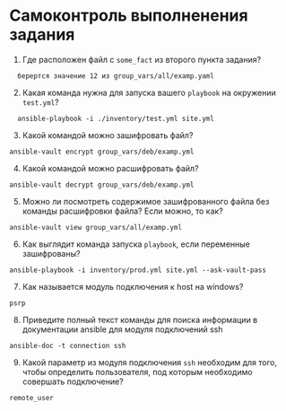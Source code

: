 # Самоконтроль выполненения задания

1. Где расположен файл с `some_fact` из второго пункта задания?
  ```
    берертся значение 12 из group_vars/all/examp.yaml
  ```
2. Какая команда нужна для запуска вашего `playbook` на окружении `test.yml`?
  ```
    ansible-playbook -i ./inventory/test.yml site.yml 
  ```
3. Какой командой можно зашифровать файл?
  ```
ansible-vault encrypt group_vars/deb/examp.yml 
  ```
4. Какой командой можно расшифровать файл?
  ```
ansible-vault decrypt group_vars/deb/examp.yml 
  ```
5. Можно ли посмотреть содержимое зашифрованного файла без команды расшифровки файла? Если можно, то как?
  ```
ansible-vault view group_vars/all/examp.yml
  ```
6. Как выглядит команда запуска `playbook`, если переменные зашифрованы?
  ```
ansible-playbook -i inventory/prod.yml site.yml --ask-vault-pass
  ```
7. Как называется модуль подключения к host на windows?
  ```
psrp
  ```
8. Приведите полный текст команды для поиска информации в документации ansible для модуля подключений ssh
  ```
ansible-doc -t connection ssh
  ```
9. Какой параметр из модуля подключения `ssh` необходим для того, чтобы определить пользователя, под которым необходимо совершать подключение?
  ```
remote_user
  ```
